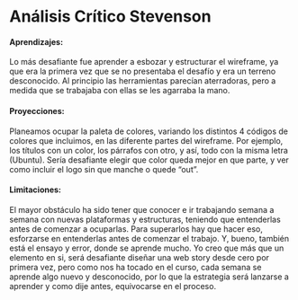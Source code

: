 # Análisis Crítico Stevenson

#### Aprendizajes: 
Lo más desafiante fue aprender a esbozar y estructurar el wireframe, ya que era la primera vez que se no presentaba el desafío y era un terreno desconocido. Al principio las herramientas parecían aterradoras, pero a medida que se trabajaba con ellas se les agarraba la mano.

#### Proyecciones: 
Planeamos ocupar la paleta de colores, variando los distintos 4 códigos de colores que incluimos, en las diferente partes del wireframe. Por ejemplo, los títulos con un color, los párrafos con otro, y así, todo con la misma letra (Ubuntu). Sería desafiante elegir que color queda mejor en que parte, y ver como incluir el logo sin que manche o quede “out”.

#### Limitaciones: 
El mayor obstáculo ha sido tener que conocer e ir trabajando semana a semana con nuevas plataformas y estructuras, teniendo que entenderlas antes de comenzar a ocuparlas. Para superarlos hay que hacer eso, esforzarse en entenderlas antes de comenzar el trabajo. Y, bueno, también está el ensayo y error, donde se aprende mucho. Yo creo que más que un elemento en si, será desafiante diseñar una web story desde cero por primera vez, pero como nos ha tocado en el curso, cada semana se aprende algo nuevo y desconocido, por lo que la estrategia será lanzarse a aprender y como dije antes, equivocarse en el proceso.
